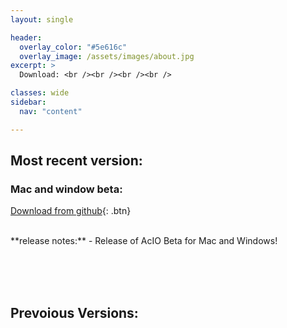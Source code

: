 ```yaml
---
layout: single

header:
  overlay_color: "#5e616c"
  overlay_image: /assets/images/about.jpg
excerpt: >
  Download: <br /><br /><br /><br />

classes: wide 
sidebar:
  nav: "content" 

---
```

## Most recent version:

### Mac and window beta:
[Download from github](https://github.com/Zquinlan/acio/releases){: .btn}

<br />
**release notes:**
- Release of AcIO Beta for Mac and Windows!


<br /><br /><br />
## Prevoious Versions:
